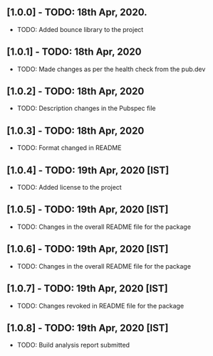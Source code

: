 ## [1.0.0] - TODO: 18th Apr, 2020.

* TODO: Added bounce library to the project

## [1.0.1] - TODO: 18th Apr, 2020

* TODO: Made changes as per the health check from the pub.dev

## [1.0.2] - TODO: 18th Apr, 2020

* TODO: Description changes in the Pubspec file

## [1.0.3] - TODO: 18th Apr, 2020

* TODO: Format changed in README

## [1.0.4] - TODO: 19th Apr, 2020 [IST]

* TODO: Added license to the project

## [1.0.5] - TODO: 19th Apr, 2020 [IST]

* TODO: Changes in the overall README file for the package

## [1.0.6] - TODO: 19th Apr, 2020 [IST]

* TODO: Changes in the overall README file for the package

## [1.0.7] - TODO: 19th Apr, 2020 [IST]

* TODO: Changes revoked in README file for the package

## [1.0.8] - TODO: 19th Apr, 2020 [IST]

* TODO: Build analysis report submitted
